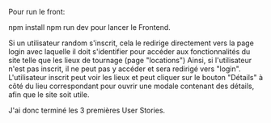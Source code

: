 Pour run le front:

npm install
npm run dev
pour lancer le Frontend.

Si un utilisateur random s'inscrit, cela le redirige directement vers la page login avec laquelle il doit s'identifier pour accéder aux 
fonctionnalités du site telle que les lieux de tournage (page "locations") Ainsi, si l'utilisateur n'est pas inscrit, il ne peut pas y accéder
et sera redirigé vers "login". 
L'utilisateur inscrit peut voir les lieux et peut cliquer  sur le bouton "Détails" à côté du lieu correspondant pour ouvrir une modale contenant des détails, 
afin que le site soit utile. 

J'ai donc terminé les 3 premières User Stories.